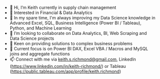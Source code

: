 - 👋   Hi, I’m Keith currently in supply chain management
- 👀   Interested in Financial & Data Analytics
- 🌱   In my spare time, I'm always improving my Data Science knowledge in Advanced Excel, SQL, Business Intelligence (Power BI / Tableau), Python, and Machine Learning 
- 💞️   I’m looking to collaborate on Data Analytics, BI, Web Scraping and Data Science projects
- 👀   Keen on providing solutions to complex business problems
- 🌱   Current focus is on Power BI DAX, Excel VBA / Macros and MySQL joins and aggregate functions
- 📫   Connect with me via keith.s.richmond@gmail.com, LinkedIn (https://www.linkedin.com/in/keith-richmond/) or Tableau (https://public.tableau.com/app/profile/keith.richmond)

<!---
krichmond19/krichmond19 is a ✨ special ✨ repository because its `README.md` (this file) appears on your GitHub profile.
You can click the Preview link to take a look at your changes.
--->
